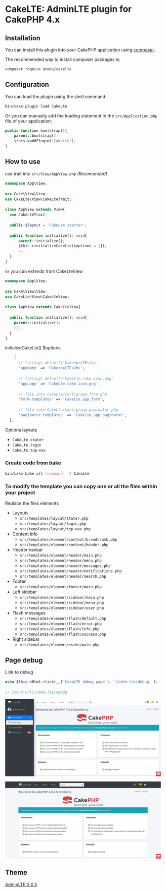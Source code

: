 # CakeLTE: AdminLTE plugin for CakePHP 4.x

## Installation

You can install this plugin into your CakePHP application using [composer](https://getcomposer.org).

The recommended way to install composer packages is:
```bash
composer require arodu/cakelte
```

## Configuration

You can load the plugin using the shell command:

```bash
bin/cake plugin load CakeLte
```

Or you can manually add the loading statement in the `src/Application.php` file of your application:

```php
public function bootstrap(){
    parent::bootstrap();
    $this->addPlugin('CakeLte');
}
```

## How to use

use trait into `src/View/AppView.php` _(Recomended)_
```php
namespace App\View;

use Cake\View\View;
use CakeLte\View\CakeLteTrait;

class AppView extends View{
  use CakeLteTrait;

  public $layout = 'CakeLte.starter';

  public function initialize(): void{
      parent::initialize();
      $this->initializeCakeLte($options = []);
      //...
  }
}
```

or you can extends from CakeLteView
```php
namespace App\View;

use Cake\View\View;
use CakeLte\View\CakeLteView;

class AppView extends CakeLteView{

  public function initialize(): void{
    parent::initialize();
    //...
  }
}
```

initializeCakeLte() $options
```php
    [
      // [string] default='Cake<b>LTE</b>'
      'appName' => 'Cake<b>LTE</b>',

      // [string] default='CakeLte.cake.icon.png'
      'appLogo' => 'CakeLte.cake.icon.png', 

      // file into CakeLte/config/app_form.php
      'form-templates' => 'CakeLte.app_form',

      // file into CakeLte/config/app_paginator.php
      'paginator-templates' => 'CakeLte.app_paginator',
  ];
```

Options layouts
* `CakeLte.stater`
* `CakeLte.login`
* `CakeLte.top-nav`


### Create code from bake
```bash
bin/cake bake all [command] -t CakeLte
```

### To modify the template you can copy one or all the files within your project

Replace the files elements
* Layouts
  * `src/templates/layout/stater.php`
  * `src/templates/layout/login.php`
  * `src/templates/layout/top-nav.php`
* Content info
  * `src/templates/element/content/breadcrumb.php`
  * `src/templates/element/content/header.php`
* Header navbar
  * `src/templates/element/header/main.php`
  * `src/templates/element/header/menu.php`
  * `src/templates/element/header/messages.php`
  * `src/templates/element/header/notifications.php`
  * `src/templates/element/header/search.php`
* Footer
  * `src/templates/element/footer/main.php`
* Left sidebar
  * `src/templates/element/sidebar/main.php`
  * `src/templates/element/sidebar/menu.php`
  * `src/templates/element/sidebar/user.php`
* Flash messages
  * `src/templates/element/flash/default.php`
  * `src/templates/element/flash/error.php`
  * `src/templates/element/flash/info.php`
  * `src/templates/element/flash/success.php`
* Right sidebar
  * `src/templates/element/aside/main.php`

## Page debug

Link to debug
```php
echo $this->Html->link(__('CakeLTE debug page'), '/cake-lte/debug' );

// {your-url}/cake-lte/debug
```

![Page Debug with starter layout](docs/page-debug_starter.png)

![Page Debug with top-nav layour](docs/page-debug_top-nav.png)


## Theme
[AdminLTE 3.0.5](https://adminlte.io/)


